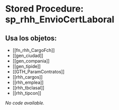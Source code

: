# Stored Procedure: sp_rhh_EnvioCertLaboral

## Usa los objetos:
- [[fn_rhh_CargoFch]]
- [[gen_ciudad]]
- [[gen_compania]]
- [[gen_tipide]]
- [[GTH_ParamContratos]]
- [[rhh_cargos]]
- [[rhh_emplea]]
- [[rhh_tbclasal]]
- [[rhh_tipcon]]

*No code available.*
